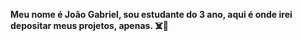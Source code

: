 **Meu nome é João Gabriel, sou estudante do 3 ano, aqui é onde irei depositar meus projetos, apenas. ☠️🔪**
